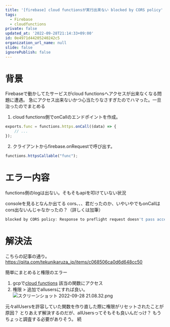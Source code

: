 ```yaml
---
title: '[firebase] cloud functionsが実行出来ない blocked by CORS policy'
tags:
  - Firebase
  - cloudfunctions
private: false
updated_at: '2022-09-28T21:14:33+09:00'
id: 0e4971d44205240242c5
organization_url_name: null
slide: false
ignorePublish: false
---
```

# 背景
Firebaseで動かしてたサービスがcloud functionsへアクセスが出来なくなる問題に遭遇。
急にアクセス出来ないかつ心当たりなさすぎたのでハマった。一旦治ったのでまとめる

1. cloud functions側でonCallのエンドポイントを作成。
```functions.js
exports.func = functions.https.onCall((data) => {
    // ...
});
```
2. クライアントからfirebase.onRequestで呼び出す。
```client.js
functions.httpsCallable("func");
```

# エラー内容
functions側のlogは出ない。そもそもapiを叩けていない状況

consoleを見るとなんか出てる
cors、、、君だったのか、いやいやでもonCallはcors出ないんじゃなかったの？（詳しくは加筆）
```js
blocked by CORS policy: Response to preflight request doesn't pass access control check: No 'Access-Control-Allow-Origin' header is present on the requested resource. If an opaque response serves your needs, set the request's mode to 'no-cors' to fetch the resource with CORS disabled.
```

# 解決法
こちらの記事の通り。
https://qiita.com/tekunikaruza_jp/items/c068506ca0d6d648cc50

簡単にまとめると権限のエラー
1. gcpで[cloud functions](https://cloud.google.com/functions?hl=ja) 該当の関数にアクセス
1. 権限 > 追加でallusersにすれば良い。
![スクリーンショット 2022-09-28 21.08.32.png](https://qiita-image-store.s3.ap-northeast-1.amazonaws.com/0/787586/1d0c8bd4-4d13-caf7-76c5-b052185d64d6.png)

元々allUsersを許容していた関数を作り直した際に権限がリセットされたことが原因？
とりあえず解決するのだが、allUsersってそもそも良いんだっけ？
もうちょっと調査する必要がありそう。
続


